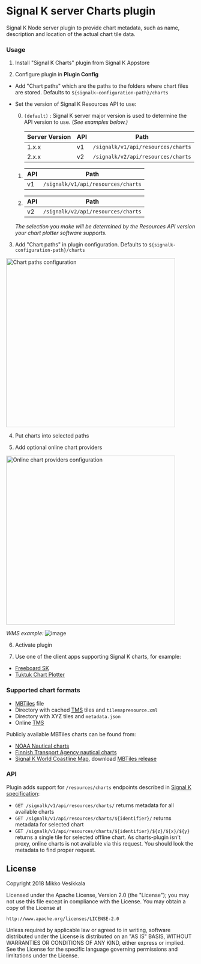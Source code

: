 # Signal K server Charts plugin

Signal K Node server plugin to provide chart metadata, such as name, description and location of the actual chart tile data.

### Usage

1. Install "Signal K Charts" plugin from Signal K Appstore

2. Configure plugin in **Plugin Config** 

- Add "Chart paths" which are the paths to the folders where chart files are stored. Defaults to `${signalk-configuration-path}/charts`

- Set the version of Signal K Resources API to use:

    0. `(default)` : Signal K server major version is used to determine the API version to use. (_See examples below.)_

        |Server Version | API | Path |
        |--- |--- |--- |
        | 1.x.x | v1 | `/signalk/v1/api/resources/charts` |
        | 2.x.x | v2 | `/signalk/v2/api/resources/charts` |

    1.  | API | Path |
        |--- |--- |
        | v1 | `/signalk/v1/api/resources/charts` |

    2. | API | Path |
        |--- |--- |
        | v2 | `/signalk/v2/api/resources/charts` |
    
    _The selection you make will be determined by the Resources API version your chart plotter software supports._

3. Add "Chart paths" in plugin configuration. Defaults to `${signalk-configuration-path}/charts`

<img src="https://user-images.githubusercontent.com/38519157/168979985-1eb4a940-7b1d-4800-a3b7-4acc7c00162e.png" alt="Chart paths configuration" width="450"/>

4. Put charts into selected paths

5. Add optional online chart providers

<img src="https://user-images.githubusercontent.com/1435910/45048136-c65d2e80-b083-11e8-99db-01e8cece9f89.png" alt="Online chart providers configuration" width="450"/>

_WMS example:_
![image](https://user-images.githubusercontent.com/38519157/102832518-90077100-443e-11eb-9a1d-d0806bb2b10b.png)

6. Activate plugin

7. Use one of the client apps supporting Signal K charts, for example:
- [Freeboard SK](https://www.npmjs.com/package/@signalk/freeboard-sk)
- [Tuktuk Chart Plotter](https://www.npmjs.com/package/tuktuk-chart-plotter)

### Supported chart formats

- [MBTiles](https://github.com/mapbox/mbtiles-spec) file
- Directory with cached [TMS](https://wiki.osgeo.org/wiki/Tile_Map_Service_Specification) tiles and `tilemapresource.xml`
- Directory with XYZ tiles and `metadata.json`
- Online [TMS](https://wiki.osgeo.org/wiki/Tile_Map_Service_Specification)

Publicly available MBTiles charts can be found from:
- [NOAA Nautical charts](https://distribution.charts.noaa.gov/ncds/index.html)
- [Finnish Transport Agency nautical charts](https://github.com/vokkim/rannikkokartat-mbtiles)
- [Signal K World Coastline Map](https://github.com/netAction/signalk-world-coastline-map), download [MBTiles release](https://github.com/netAction/signalk-world-coastline-map/releases/download/v1.0/signalk-world-coastline-map-database.tgz)

### API

Plugin adds support for `/resources/charts` endpoints described in [Signal K specification](http://signalk.org/specification/1.0.0/doc/otherBranches.html#resourcescharts):

- `GET /signalk/v1/api/resources/charts/` returns metadata for all available charts
- `GET /signalk/v1/api/resources/charts/${identifier}/` returns metadata for selected chart
- `GET /signalk/v1/api/resources/charts/${identifier}/${z}/${x}/${y}` returns a single tile for selected offline chart. As charts-plugin isn't proxy, online charts is not available via this request. You should look the metadata to find proper request.

License
-------
Copyright 2018 Mikko Vesikkala

Licensed under the Apache License, Version 2.0 (the "License");
you may not use this file except in compliance with the License.
You may obtain a copy of the License at

    http://www.apache.org/licenses/LICENSE-2.0

Unless required by applicable law or agreed to in writing, software
distributed under the License is distributed on an "AS IS" BASIS,
WITHOUT WARRANTIES OR CONDITIONS OF ANY KIND, either express or implied.
See the License for the specific language governing permissions and
limitations under the License.

